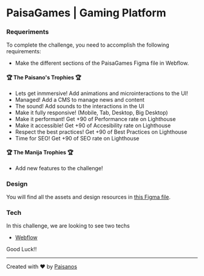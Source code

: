 # PaisaGames | Gaming Platform

### Requeriments

To complete the challenge, you need to accomplish the following requirements:
* Make the different sections of the PaisaGames Figma file in Webflow.

#### 🏆 The Paisano's Trophies 🏆

- Lets get inmmersive! Add animations and microinteractions to the UI!
- Managed! Add a CMS to manage news and content
- The sound! Add sounds to the interactions in the UI 
- Make it fully responsive! (Mobile, Tab, Desktop, Big Desktop)
- Make it performant! Get +90 of Performance rate on Lighthouse
- Make it accessible! Get +90 of Accesibility rate on Lighthouse
- Respect the best practices! Get +90 of Best Practices on Lighthouse
- Time for SEO! Get +90 of SEO rate on Lighthouse

#### 🏆 The Manija Trophies 🏆
- Add new features to the challenge!

### Design

You will find all the assets and design resources in [this Figma file](https://www.figma.com/file/GDvCrLuVuhsMqA24lSdNsn/No-Code-Challenge-%7C-PaisaGames?node-id=0%3A1&t=DSRkuR50QClD0Yeo-1).

### Tech

In this challenge, we are looking to see two techs

* [Webflow](https://webflow.com/)


Good Luck!! 

---
Created with ❤️ by [Paisanos](https://www.paisanos.io/)